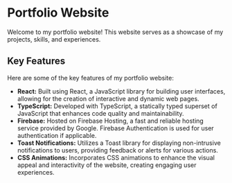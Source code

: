 <h1>Portfolio Website</h1>

<p>Welcome to my portfolio website! This website serves as a showcase of my projects, skills, and experiences.</p>

<h2>Key Features</h2>

<p>Here are some of the key features of my portfolio website:</p>

<ul>
  <li><strong>React:</strong> Built using React, a JavaScript library for building user interfaces, allowing for the creation of interactive and dynamic web pages.</li>
  <li><strong>TypeScript:</strong> Developed with TypeScript, a statically typed superset of JavaScript that enhances code quality and maintainability.</li>
  <li><strong>Firebase:</strong> Hosted on Firebase Hosting, a fast and reliable hosting service provided by Google. Firebase Authentication is used for user authentication if applicable.</li>
  <li><strong>Toast Notifications:</strong> Utilizes a Toast library for displaying non-intrusive notifications to users, providing feedback or alerts for various actions.</li>
  <li><strong>CSS Animations:</strong> Incorporates CSS animations to enhance the visual appeal and interactivity of the website, creating engaging user experiences.</li>
</ul>

</body>
</html>
